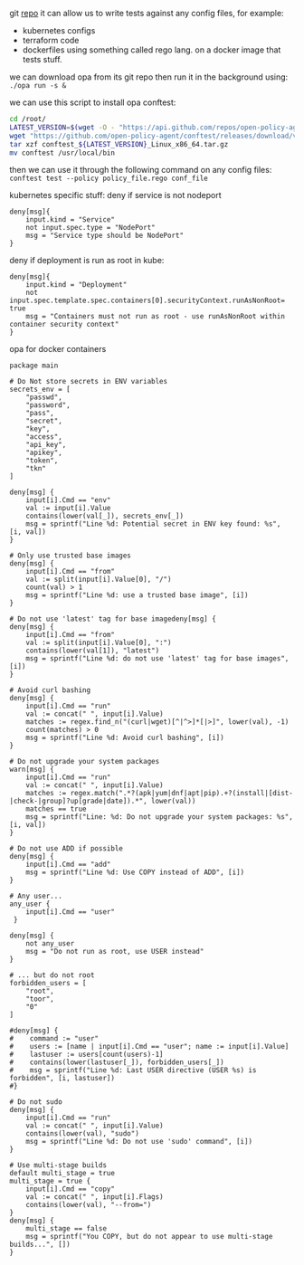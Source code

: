 git [repo](https://github.com/open-policy-agent/opa)
it can allow us to write tests against any config files, for example:
- kubernetes configs
- terraform code
- dockerfiles
using something called rego lang. on a docker image that tests stuff.

we can download opa from its git repo then run it in the background using:
`./opa run -s &`

we can use this script to install opa conftest:
```sh
cd /root/
LATEST_VERSION=$(wget -O - "https://api.github.com/repos/open-policy-agent/conftest/releases/latest" | grep '"tag_name":' | sed -E 's/.*"([^"]+)".*/\1/' | cut -c 2-)
wget "https://github.com/open-policy-agent/conftest/releases/download/v${LATEST_VERSION}/conftest_${LATEST_VERSION}_Linux_x86_64.tar.gz"
tar xzf conftest_${LATEST_VERSION}_Linux_x86_64.tar.gz
mv conftest /usr/local/bin
```

then we can use it through the following command on any config files:
`conftest test --policy policy_file.rego conf_file`



kubernetes specific stuff:
deny if service is not nodeport
```rego
deny[msg]{
	input.kind = "Service"
	not input.spec.type = "NodePort"
	msg = "Service type should be NodePort"
}
```

deny if deployment is run as root in kube:
```rego
deny[msg]{
	input.kind = "Deployment"
	not input.spec.template.spec.containers[0].securityContext.runAsNonRoot= true
	msg = "Containers must not run as root - use runAsNonRoot within container security context"
}
```

opa for docker containers
```rego
package main

# Do Not store secrets in ENV variables
secrets_env = [
    "passwd",
    "password",
    "pass",
    "secret",
    "key",
    "access",
    "api_key",
    "apikey",
    "token",
    "tkn"
]

deny[msg] {    
    input[i].Cmd == "env"
    val := input[i].Value
    contains(lower(val[_]), secrets_env[_])
    msg = sprintf("Line %d: Potential secret in ENV key found: %s", [i, val])
}

# Only use trusted base images
deny[msg] {
    input[i].Cmd == "from"
    val := split(input[i].Value[0], "/")
    count(val) > 1
    msg = sprintf("Line %d: use a trusted base image", [i])
}

# Do not use 'latest' tag for base imagedeny[msg] {
deny[msg] {
    input[i].Cmd == "from"
    val := split(input[i].Value[0], ":")
    contains(lower(val[1]), "latest")
    msg = sprintf("Line %d: do not use 'latest' tag for base images", [i])
}

# Avoid curl bashing
deny[msg] {
    input[i].Cmd == "run"
    val := concat(" ", input[i].Value)
    matches := regex.find_n("(curl|wget)[^|^>]*[|>]", lower(val), -1)
    count(matches) > 0
    msg = sprintf("Line %d: Avoid curl bashing", [i])
}

# Do not upgrade your system packages
warn[msg] {
    input[i].Cmd == "run"
    val := concat(" ", input[i].Value)
    matches := regex.match(".*?(apk|yum|dnf|apt|pip).+?(install|[dist-|check-|group]?up[grade|date]).*", lower(val))
    matches == true
    msg = sprintf("Line: %d: Do not upgrade your system packages: %s", [i, val])
}

# Do not use ADD if possible
deny[msg] {
    input[i].Cmd == "add"
    msg = sprintf("Line %d: Use COPY instead of ADD", [i])
}

# Any user...
any_user {
    input[i].Cmd == "user"
 }

deny[msg] {
    not any_user
    msg = "Do not run as root, use USER instead"
}

# ... but do not root
forbidden_users = [
    "root",
    "toor",
    "0"
]

#deny[msg] {
#    command := "user"
#    users := [name | input[i].Cmd == "user"; name := input[i].Value]
#    lastuser := users[count(users)-1]
#    contains(lower(lastuser[_]), forbidden_users[_])
#    msg = sprintf("Line %d: Last USER directive (USER %s) is forbidden", [i, lastuser])
#}

# Do not sudo
deny[msg] {
    input[i].Cmd == "run"
    val := concat(" ", input[i].Value)
    contains(lower(val), "sudo")
    msg = sprintf("Line %d: Do not use 'sudo' command", [i])
}

# Use multi-stage builds
default multi_stage = true
multi_stage = true {
    input[i].Cmd == "copy"
    val := concat(" ", input[i].Flags)
    contains(lower(val), "--from=")
}
deny[msg] {
    multi_stage == false
    msg = sprintf("You COPY, but do not appear to use multi-stage builds...", [])
}

```